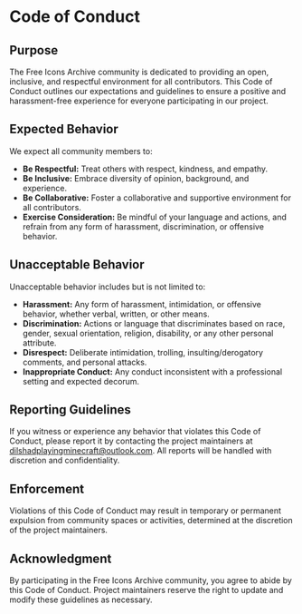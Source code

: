 # Code of Conduct

## Purpose

The Free Icons Archive community is dedicated to providing an open, inclusive, and respectful environment for all contributors. This Code of Conduct outlines our expectations and guidelines to ensure a positive and harassment-free experience for everyone participating in our project.

## Expected Behavior

We expect all community members to:

- **Be Respectful:** Treat others with respect, kindness, and empathy.
- **Be Inclusive:** Embrace diversity of opinion, background, and experience.
- **Be Collaborative:** Foster a collaborative and supportive environment for all contributors.
- **Exercise Consideration:** Be mindful of your language and actions, and refrain from any form of harassment, discrimination, or offensive behavior.

## Unacceptable Behavior

Unacceptable behavior includes but is not limited to:

- **Harassment:** Any form of harassment, intimidation, or offensive behavior, whether verbal, written, or other means.
- **Discrimination:** Actions or language that discriminates based on race, gender, sexual orientation, religion, disability, or any other personal attribute.
- **Disrespect:** Deliberate intimidation, trolling, insulting/derogatory comments, and personal attacks.
- **Inappropriate Conduct:** Any conduct inconsistent with a professional setting and expected decorum.

## Reporting Guidelines

If you witness or experience any behavior that violates this Code of Conduct, please report it by contacting the project maintainers at [dilshadplayingminecraft@outlook.com](mailto:dilshadplayingminecraft@outlook.com). All reports will be handled with discretion and confidentiality.

## Enforcement

Violations of this Code of Conduct may result in temporary or permanent expulsion from community spaces or activities, determined at the discretion of the project maintainers.

## Acknowledgment

By participating in the Free Icons Archive community, you agree to abide by this Code of Conduct. Project maintainers reserve the right to update and modify these guidelines as necessary.
